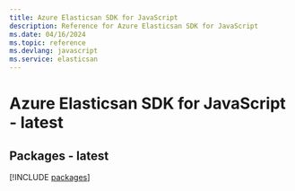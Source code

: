 ```yaml
---
title: Azure Elasticsan SDK for JavaScript
description: Reference for Azure Elasticsan SDK for JavaScript
ms.date: 04/16/2024
ms.topic: reference
ms.devlang: javascript
ms.service: elasticsan
---
```

# Azure Elasticsan SDK for JavaScript - latest
## Packages - latest
[!INCLUDE [packages](elasticsan-index.md)]